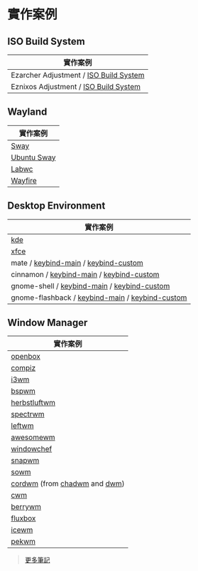 

# 實作案例


## ISO Build System

| 實作案例 |
| --- |
| Ezarcher Adjustment / [ISO Build System](https://github.com/samwhelp/ezarcher-adjustment/tree/main/project/ezarcher-adjustment-system)
| Eznixos Adjustment / [ISO Build System](https://github.com/samwhelp/eznixos-adjustment-iso-profile)


## Wayland

| 實作案例 |
| --- |
| [Sway](https://samwhelp.github.io/note-about-sway/) |
| [Ubuntu Sway](https://samwhelp.github.io/note-about-ubuntu-sway/read/config/ubuntu-sway-adjustment/keybind.html) |
| [Labwc](https://samwhelp.github.io/note-about-labwc/) |
| [Wayfire](https://samwhelp.github.io/note-about-wayfire/) |


## Desktop Environment

| 實作案例 |
| --- |
| [kde](https://samwhelp.github.io/note-about-kde/read/config/keybind.html) |
| [xfce](https://samwhelp.github.io/note-about-xfce/read/scenario/main.html) |
| mate / [keybind-main](https://samwhelp.github.io/note-about-ubuntu/read/desktop_environment/mate/adjustment/keybind-main.html) / [keybind-custom](https://samwhelp.github.io/note-about-ubuntu/read/desktop_environment/mate/adjustment/keybind-custom.html) |
| cinnamon / [keybind-main](https://samwhelp.github.io/note-about-ubuntu/read/desktop_environment/cinnamon/adjustment/keybind-main.html) / [keybind-custom](https://samwhelp.github.io/note-about-ubuntu/read/desktop_environment/cinnamon/adjustment/keybind-custom.html) |
| gnome-shell / [keybind-main](https://samwhelp.github.io/note-about-ubuntu/read/desktop_environment/gnome-shell/adjustment/keybind-main.html) / [keybind-custom](https://samwhelp.github.io/note-about-ubuntu/read/desktop_environment/gnome-shell/adjustment/keybind-custom.html) |
| gnome-flashback / [keybind-main](https://samwhelp.github.io/note-about-ubuntu/read/desktop_environment/gnome-flashback/adjustment/keybind-main.html) / [keybind-custom](https://samwhelp.github.io/note-about-ubuntu/read/desktop_environment/gnome-flashback/adjustment/keybind-custom.html) |


## Window Manager

| 實作案例 |
| --- |
| [openbox](https://samwhelp.github.io/note-about-openbox/read/config/main/keybind.html)|
| [compiz](https://samwhelp.github.io/note-about-compiz/) |
| [i3wm](https://samwhelp.github.io/note-about-i3wm/read/scenario/main.html) |
| [bspwm](https://samwhelp.github.io/note-about-bspwm/read/scenario/main.html) |
| [herbstluftwm](https://samwhelp.github.io/note-about-herbstluftwm/read/scenario.html) |
| [spectrwm](https://samwhelp.github.io/note-about-spectrwm/read/scenario.html) |
| [leftwm](https://samwhelp.github.io/note-about-leftwm/read/scenario.html) |
| [awesomewm](https://samwhelp.github.io/note-about-awesomewm/read/my.html) |
| [windowchef](https://samwhelp.github.io/note-about-windowchef/read/config.html) |
| [snapwm](https://github.com/samwhelp/snapwm-config/blob/main/asset/config/snapwm/key.conf) |
| [sowm](https://samwhelp.github.io/note-about-sowm/read/config.html) |
| [cordwm](https://github.com/samwhelp/cordwm/blob/main/asset/usr/share/cordwm/docs/spec-keybind.md) (from [chadwm](https://github.com/siduck/chadwm) and [dwm](https://dwm.suckless.org/)) |
| [cwm](https://github.com/samwhelp/system-modeling/blob/main/profile/main/overlay/etc/skel/.local/share/cwmrc-profile/main/cwmrc) |
| [berrywm](https://github.com/samwhelp/system-modeling/tree/main/profile/main/overlay/etc/skel/.local/share/berrywmrc-profile) |
| [fluxbox](https://github.com/samwhelp/system-modeling/tree/main/profile/main/overlay/etc/skel/.local/share/fluxboxrc-profile/main) |
| [icewm](https://github.com/samwhelp/system-modeling/blob/main/profile/main/overlay/etc/skel/.local/share/icewmrc-profile/start/keys) |
| [pekwm](https://github.com/samwhelp/system-modeling/tree/main/profile/main/overlay/etc/skel/.local/share/pekwmrc-profile/main) |





> [更多筆記](https://samwhelp.github.io/book/)
